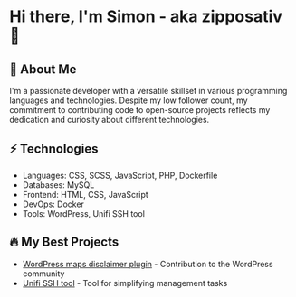# Hi there, I'm Simon - aka zipposativ 👋

## 🚀 About Me
I'm a passionate developer with a versatile skillset in various programming languages and technologies. Despite my low follower count, my commitment to contributing code to open-source projects reflects my dedication and curiosity about different technologies.

## ⚡ Technologies
- Languages: CSS, SCSS, JavaScript, PHP, Dockerfile
- Databases: MySQL
- Frontend: HTML, CSS, JavaScript
- DevOps: Docker
- Tools: WordPress, Unifi SSH tool

## 🔥 My Best Projects
- [WordPress maps disclaimer plugin](#) - Contribution to the WordPress community
- [Unifi SSH tool](#) - Tool for simplifying management tasks


